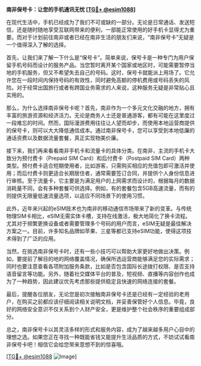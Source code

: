 **南非保号卡：让您的手机通讯无忧 [[TG💪+ @esim1088](https://t.me/s/esim1088)]**

在现代生活中，手机已经成为了我们不可或缺的一部分。无论是日常通话、发送短信，还是随时随地享受互联网带来的便利，一部能正常使用的好手机卡显得尤为重要。而对于计划前往南非或者已经在南非生活的朋友们来说，“南非保号卡”无疑是一个值得深入了解的选择。

首先，让我们来了解一下什么是“保号卡”。简单来说，保号卡是一种专门为用户保留手机号码而设计的服务产品。当您暂时离开某个国家或地区时，可能需要暂停当地的手机服务，但又不希望失去自己的号码。这时，保号卡就能派上用场了。它允许您在一段时间内保持号码的有效性，同时避免高额的停机费用或号码丢失的风险。对于经常出国旅行或者有跨国业务需求的人来说，这种服务无疑是非常贴心且实用的。

那么，为什么选择南非保号卡呢？首先，南非作为一个多元文化交融的地方，拥有丰富的旅游资源和经济活力。无论是商务人士还是普通游客，都有可能在这里度过一段难忘的时间。然而，国际漫游费用往往让人望而却步，而使用本地运营商提供的保号卡，则可以大大降低通信成本。通过南非保号卡，您可以享受到本地低廉的通话资费以及数据流量套餐，真正实现物美价廉。

接下来，我们再来看看南非手机卡和流量卡的具体分类。在南非，主流的手机卡大致分为预付费卡（Prepaid SIM Card）和后付费卡（Postpaid SIM Card）两种类型。预付费卡适合短期使用者，比如游客，只需购买相应的充值包即可激活并使用；而后付费卡则更适合长期居住者，通常需要签订合同，并提供个人身份信息进行审核。至于流量卡，它主要是为满足用户的上网需求而设计的，根据每月的数据消耗量不同，会有多种套餐可供选择。例如，有的套餐包含5GB高速流量，而有的则提供无限量低速流量选项，以适应不同场景下的使用习惯。

此外，近年来兴起的eSIM技术也为南非的移动通信市场带来了新的变革。与传统物理SIM卡相比，eSIM无需实体卡槽，支持在线激活，极大地简化了换卡流程。尤其对于频繁更换设备或者需要管理多个号码的用户而言，eSIM无疑是最佳解决方案之一。目前，许多知名品牌如苹果、三星等都已支持eSIM功能，使得这项技术得到了广泛的应用。

当然，在挑选南非保号卡时，还有一些小技巧可以帮助大家更好地做出决策。例如，要提前了解目的地的网络覆盖情况，确保所选运营商能够满足您的实际需求；同时也要注意查看各项附加服务条款，比如是否包含国际长途拨打权限、是否支持语音留言等功能。另外，随着社交媒体平台的普及，短视频、直播等内容创作也成为了一种趋势，因此建议优先考虑那些提供稳定且快速的网络连接的套餐。

最后，提醒各位朋友，无论您是初次接触南非保号卡还是已经有一定经验的老用户，在购买之前都应该仔细阅读相关说明文档，并妥善保管好个人信息。毕竟，良好的网络安全意识不仅关系到个人财产安全，更是维护整个社会秩序的重要组成部分。

总之，南非保号卡以其灵活多样的形式和服务内容，成为了越来越多用户心目中的理想之选。如果您正在寻找一种既能省钱又能提升生活品质的方式，不妨试试看南非保号卡吧！相信它会给您带来意想不到的惊喜哦。

[[TG💪+ @esim1088](https://t.me/s/esim1088) ![Image](https://i.postimg.cc/4NQfJmqS/Snipaste-2025-05-13-00-14-12.png)]